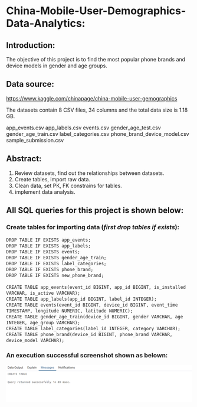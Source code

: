 # **China-Mobile-User-Demographics-Data-Analytics:**

## **Introduction:**

The objective of this project is to find the most popular phone brands and device models in gender and age groups.

## **Data source:**

https://www.kaggle.com/chinapage/china-mobile-user-gemographics

The datasets contain 8 CSV files, 34 columns and the total data size is 1.18 GB.

app_events.csv
app_labels.csv
events.csv
gender_age_test.csv
gender_age_train.csv
label_categories.csv
phone_brand_device_model.csv
sample_submission.csv

## **Abstract:**

1. Review datasets, find out the relationships between datasets.
2. Create tables, import raw data.
3. Clean data, set PK, FK constrains for tables.
4. implement data analysis.

## **All SQL queries for this project is shown below:**

### **Create tables for importing data (*first drop tables if exists*):**

```
DROP TABLE IF EXISTS app_events;
DROP TABLE IF EXISTS app_labels;
DROP TABLE IF EXISTS events;
DROP TABLE IF EXISTS gender_age_train;
DROP TABLE IF EXISTS label_categories;
DROP TABLE IF EXISTS phone_brand;
DROP TABLE IF EXISTS new_phone_brand;

CREATE TABLE app_events(event_id BIGINT, app_id BIGINT, is_installed VARCHAR, is_active VARCHAR);
CREATE TABLE app_labels(app_id BIGINT, label_id INTEGER);
CREATE TABLE events(event_id BIGINT, device_id BIGINT, event_time TIMESTAMP, longitude NUMERIC, latitude NUMERIC);
CREATE TABLE gender_age_train(device_id BIGINT, gender VARCHAR, age INTEGER, age_group VARCHAR);
CREATE TABLE label_categories(label_id INTEGER, category VARCHAR);
CREATE TABLE phone_brand(device_id BIGINT, phone_brand VARCHAR, device_model VARCHAR);

```

### **An execution successful screenshot shown as belown:**

![](https://github.com/BaomeiW/China-Mobile-User-Demographics-Data-Analytics/blob/main/results/create%20table%20execution%20result.png)








